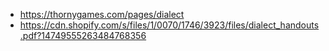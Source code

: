 - https://thornygames.com/pages/dialect
- https://cdn.shopify.com/s/files/1/0070/1746/3923/files/dialect_handouts.pdf?14749555263484768356